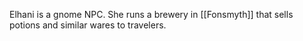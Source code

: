 Elhani is a gnome NPC. She runs a brewery in [[Fonsmyth]] that sells potions and similar wares to travelers.